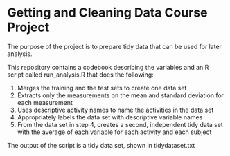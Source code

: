 # Getting and Cleaning Data Course Project

The purpose of the project is to prepare tidy data that can be used for later analysis. 

This repository contains a codebook describing the variables and an R script called run_analysis.R that does the following:
1. Merges the training and the test sets to create one data set
2. Extracts only the measurements on the mean and standard deviation for each measurement
3. Uses descriptive activity names to name the activities in the data set
4. Appropriately labels the data set with descriptive variable names
5. From the data set in step 4, creates a second, independent tidy data set with the average of each variable for each activity and each subject

The output of the script is a tidy data set, shown in tidydataset.txt
